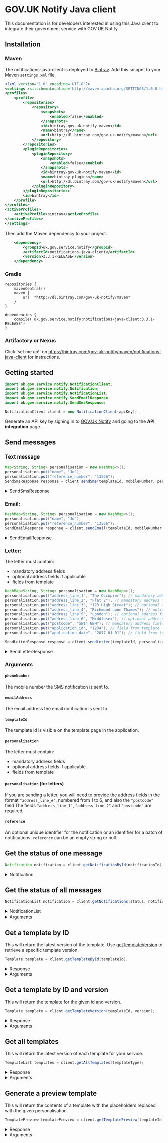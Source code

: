 # GOV.UK Notify Java client

This documentation is for developers interested in using this Java client to integrate their government service with GOV.UK Notify.

## Installation

### Maven

The notifications-java-client is deployed to [Bintray](https://bintray.com/gov-uk-notify/maven/notifications-java-client). Add this snippet to your Maven `settings.xml` file.
```xml
<?xml version='1.0' encoding='UTF-8'?>
<settings xsi:schemaLocation='http://maven.apache.org/SETTINGS/1.0.0 http://maven.apache.org/xsd/settings-1.0.0.xsd' xmlns='http://maven.apache.org/SETTINGS/1.0.0' xmlns:xsi='http://www.w3.org/2001/XMLSchema-instance'>
<profiles>
	<profile>
		<repositories>
			<repository>
				<snapshots>
					<enabled>false</enabled>
				</snapshots>
				<id>bintray-gov-uk-notify-maven</id>
				<name>bintray</name>
				<url>http://dl.bintray.com/gov-uk-notify/maven</url>
			</repository>
		</repositories>
		<pluginRepositories>
			<pluginRepository>
				<snapshots>
					<enabled>false</enabled>
				</snapshots>
				<id>bintray-gov-uk-notify-maven</id>
				<name>bintray-plugins</name>
				<url>http://dl.bintray.com/gov-uk-notify/maven</url>
			</pluginRepository>
		</pluginRepositories>
		<id>bintray</id>
	</profile>
</profiles>
<activeProfiles>
	<activeProfile>bintray</activeProfile>
</activeProfiles>
</settings>
```
Then add the Maven dependency to your project.
```xml
    <dependency>
        <groupId>uk.gov.service.notify</groupId>
        <artifactId>notifications-java-client</artifactId>
        <version>3.3.1-RELEASE</version>
    </dependency>

```

### Gradle
```
repositories {
    mavenCentral()
    maven {
        url  "http://dl.bintray.com/gov-uk-notify/maven"
    }
}

dependencies {
    compile('uk.gov.service.notify:notifications-java-client:3.3.1-RELEASE')
}
```

### Artifactory or Nexus

Click 'set me up!' on https://bintray.com/gov-uk-notify/maven/notifications-java-client for instructions.

## Getting started


```java
import uk.gov.service.notify.NotificationClient;
import uk.gov.service.notify.Notification;
import uk.gov.service.notify.NotificationList;
import uk.gov.service.notify.SendEmailResponse;
import uk.gov.service.notify.SendSmsResponse;

NotificationClient client = new NotificationClient(apiKey);
```

Generate an API key by signing in to
[GOV.UK Notify](https://www.notifications.service.gov.uk) and going to
the **API integration** page.

## Send messages
### Text message

```java
Map<String, String> personalisation = new HashMap<>();
personalisation.put("name", "Jo");
personalisation.put("reference_number", "13566");
SendSmsResponse response = client.sendSms(templateId, mobileNumber, personalisation, "yourReferenceString");
```

<details>
<summary>
SendSmsResponse
</summary>

If the request is successful, the SendSmsResponse is returned from the client. Attributes of the SendSmsResponse are listed below.

```java
    UUID notificationId;
    Optional<String> reference;
    UUID templateId;
    int templateVersion;
    String templateUri;
    String body;
    Optional<String> fromNumber;

```

Otherwise the client will raise a `NotificationClientException`:

<table>
<thead>
<tr>
<th>message</th>
</tr>
</thead>
<tbody>
<tr>
<td>
<pre>
Status code: 429 {
"errors":
[{
    "error": "RateLimitError",
    "message": "Exceeded rate limit for key type live of 10 requests per 10 seconds"
}]
}
</pre>
</td>
</tr>

<tr>
<td>
<pre>
Status code: 429 {
"errors":
[{
    "error": "TooManyRequestsError",
    "message": "Exceeded send limits (50) for today"
}]
}
</pre>
</td>
</tr>
<tr>
<td>
<pre>
Status code 400: {
"errors":
[{
    "error": "BadRequestError",
    "message": "Can"t send to this recipient using a team-only API key"
]}
}
</pre>
</td>
</tr>
<tr>
<td>
<pre>
Status code: 400 {
"errors":
[{
    "error": "BadRequestError",
    "message": "Can"t send to this recipient when service is in trial mode
                - see https://www.notifications.service.gov.uk/trial-mode"
}]
}
</pre>
</td>
</tr>
<tr>
</tbody>
</table>
</details>


### Email:

```java
HashMap<String, String> personalisation = new HashMap<>();
personalisation.put("name", "Jo");
personalisation.put("reference_number", "13566");
SendEmailResponse response = client.sendEmail(templateId, mobileNumber, personalisation, "yourReferenceString");
```


<details>
<summary>
SendEmailResponse
</summary>

If the request is successful, the SendEmailResponse is returned from the client. Attributes of the SendEmailResponse are listed below.

```java
	UUID notificationId;
	Optional<String> reference;
	UUID templateId;
	int templateVersion;
	String templateUri;
	String body;
	String subject;
	Optional<String> fromEmail;

```

Otherwise the client will raise a `NotificationClientException`:

<table>
<thead>
<tr>
<th>message</th>
</tr>
</thead>
<tbody>
<tr>
<td>
<pre>
Status code: 429 {
"errors":
[{
    "error": "RateLimitError",
    "message": "Exceeded rate limit for key type TEAM of 10 requests per 10 seconds"
}]
}
</pre>
</td>
</tr>

<tr>
<td>
<pre>
Status code: 429 {
"errors":
[{
    "error": "TooManyRequestsError",
    "message": "Exceeded send limits (50) for today"
}]
}
</pre>
</td>
</tr>
<tr>
<td>
<pre>
Status code 400: {
"errors":
[{
    "error": "BadRequestError",
    "message": "Can"t send to this recipient using a team-only API key"
]}
}
</pre>
</td>
</tr>
<tr>
<td>
<pre>
Status code: 400 {
"errors":
[{
    "error": "BadRequestError",
    "message": "Can"t send to this recipient when service is in trial mode
                - see https://www.notifications.service.gov.uk/trial-mode"
}]
}
</pre>
</td>
</tr>
<tr>
</tbody>
</table>
</details>

### Letter:

The letter must contain:

- mandatory address fields
- optional address fields if applicable
- fields from template

```java
HashMap<String, String> personalisation = new HashMap<>();
personalisation.put("address_line_1", "The Occupier"); // mandatory address field
personalisation.put("address_line_2", "Flat 2"); // mandatory address field
personalisation.put("address_line_3", "123 High Street"); // optional address field
personalisation.put("address_line_4", "Richmond upon Thames"); // optional address field
personalisation.put("address_line_5", "London"); // optional address field
personalisation.put("address_line_6", "Middlesex"); // optional address field
personalisation.put("postcode", "SW14 6BH"); // mandatory address field
personalisation.put("application_id", "1234"); // field from template
personalisation.put("application_date", "2017-01-01"); // field from template

SendLetterResponse response = client.sendLetter(templateId, personalisation, "yourReferenceString");
```


<details>
<summary>
SendLetterResponse
</summary>

If the request is successful, the SendLetterResponse is returned from the client. Attributes of the SendLetterResponse are listed below.

```java
	UUID notificationId;
	Optional<String> reference;
	UUID templateId;
	int templateVersion;
	String templateUri;
	String body;
	String subject;
```

Otherwise the client will raise a `NotificationClientException`:

<table>
<thead>
<tr>
<th>message</th>
</tr>
</thead>
<tbody>
<tr>
<td>
<pre>
Status code: 429 {
"errors":
[{
    "error": "RateLimitError",
    "message": "Exceeded rate limit for key type live of 10 requests per 20 seconds"
}]
}
</pre>
</td>
</tr>

<tr>
<td>
<pre>
Status code: 429 {
"errors":
[{
    "error": "TooManyRequestsError",
    "message": "Exceeded send limits (50) for today"
}]
}
</pre>
</td>
</tr>
<tr>
<td>
<pre>
Status code 400: {
"errors":
[{
    "error": "BadRequestError",
    "message": "Cannot send letters with a team api key"
]}
}
</pre>
</td>
</tr>
<tr>
<td>
<pre>
Status code: 400 {
"errors":
[{
    "error": "BadRequestError",
    "message": "Cannot send letters when service is in trial mode"
}]
}
</pre>
</td>
</tr>
<tr>
<td>
<pre>
Status code: 400 {
"errors":
[{
    "error": "ValidationError",
    "message": "personalisation address_line_1 is a required property"
}]
}
</pre>
</td>
</tr>
<tr>
<td>
<pre>
Status code: 400 {
"errors":
[{
    "error": "BadRequestError",
    "message": "Cannot send letters with a team api key"
}]
}
</pre>
</td>
</tr>
</tbody>
</table>
</details>

### Arguments
#### `phoneNumber`
The mobile number the SMS notification is sent to.

#### `emailAddress`
The email address the email notification is sent to.

#### `templateId`

The template id is visible on the template page in the application.

#### `personalisation`

The letter must contain:

- mandatory address fields
- optional address fields if applicable
- fields from template

#### `personalisation` (for letters)

If you are sending a letter, you will need to provide the address fields in the format `"address_line_#"`, numbered from 1 to 6, and also the `"postcode"` field
The fields `"address_line_1"`, `"address_line_2"` and `"postcode"` are required.

#### `reference`
An optional unique identifier for the notification or an identifier for a batch of notifications. `reference` can be an empty string or null.

## Get the status of one message

```java
Notification notification = client.getNotificationById(notificationId);
```


<details>
<summary>
Notification
</summary>

If successful a `notification` is returned. Below is a list of attributes in a `notification`.
```java
    UUID id;
    Optional<String> reference;
    Optional<String> emailAddress;
    Optional<String> phoneNumber;
    Optional<String> line1;
    Optional<String> line2;
    Optional<String> line3;
    Optional<String> line4;
    Optional<String> line5;
    Optional<String> line6;
    Optional<String> postcode;
    String notificationType;
    String status;
    UUID templateId;
    int templateVersion;
    String templateUri;
    String body;
    Optional<String subject;
    DateTime createdAt;
    Optional<DateTime> sentAt;
		Optional<DateTime> completedAt;
    Optional<DateTime> estimatedDelivery;
```

Otherwise the client will raise a `NotificationClientException`.

<table>
<thead>
<tr>
<th>message</th>
</tr>
</thead>
<tbody>
<tr>
<td>
<pre>
Status code: 404 {
"errors":
[{
    "error": "NoResultFound",
    "message": "No result found"
}]
}
</pre>
<pre>
Status code: 400 {
"errors":
[{
    "error": "ValidationError",
    "message": "id is not a valid UUID"
}]
}
</pre>
</tbody>
</table>
</details>

## Get the status of all messages

```java
NotificationList notification = client.getNotifications(status, notificationType, reference, olderThanId);
```

<details>
<summary>
NotificationList
</summary>

If successful a `NotificationList` is returned. Below is a list of attributes in a`NotificationList`.
```java
    List<Notification> notifications;
    String currentPageLink;
    Optional<String> nextPageLink;
```

Otherwise the client will raise a NotificationClientException.

<table>
<thead>
<tr>
<th>message</th>
</tr>
</thead>
<tbody>
<tr>
<td>
<pre>
Status code: 404 {
"errors":
[{
	'error': 'ValidationError',
    'message': 'bad status is not one of [created, sending, delivered, pending, failed, technical-failure, temporary-failure, permanent-failure]'
}]
}
</pre>
<pre>
Status code: 400 {
"errors":
[{
    "error": "ValidationError",
    "message": "Apple is not one of [sms, email, letter]"
}]
}
</pre>
</tbody>
</table>
</details>

<details>
<summary>Arguments</summary>

#### `status`

You can filter the notifications by the following options:

* `sending` - the message is queued to be sent by the provider.
* `delivered` - the message was successfully delivered.
* `failed` - this will return all failure statuses `permanent-failure`, `temporary-failure` and `technical-failure`.
* `permanent-failure` - the provider was unable to deliver message, email or phone number does not exist; remove this recipient from your list.
* `temporary-failure` - the provider was unable to deliver message, email box was full or the phone was turned off; you can try to send the message again.
* `technical-failure` - Notify had a technical failure; you can try to send the message again.

You can pass an empty string or null to ignore the filter.

#### `notificationType`

You can filter the notifications by the following options:

* `email`
* `sms`
* `letter`
You can also pass in an empty string or null to ignore the filter.

#### `reference`
This is the `reference` you gave at the time of sending the notification. The `reference` can be a unique identifier for the notification or an identifier for a batch of notifications.
You can pass an empty string or null to ignore the filter.

#### `olderThanId`
You can get the notifications older than a given `Notification.notificationId`.
You can pass an empty string or null to ignore the filter

</details>

## Get a template by ID
This will return the latest version of the template. Use [getTemplateVersion](#get-a-template-by-id-and-version) to retrieve a specific template version.

```java
Template template = client.getTemplateById(templateId);
```

<details>
<summary>
Response
</summary>

```Java
    UUID id;
    String templateType;
    DateTime createdAt;
    Optional<DateTime> updatedAt;
    String createdBy;
    int version;
    String body;
    Optional<String> subject;
```

Otherwise the client will raise a `NotificationClientException`.

<table>
<thead>
<tr>
<th>message</th>
</tr>
</thead>
<tbody>
<tr>
<td>
<pre>
Status code: 404 {
"errors":
[{
    "error": "NoResultFound",
    "message": "No result found"
}]
}
</pre>
<pre>
Status code: 400 {
"errors":
[{
    "error": "ValidationError",
    "message": "id is not a valid UUID"
}]
}
</pre>
</tbody>
</table>
</details>

<details>
<summary>Arguments</summary>

#### `templateId`
The template id is visible on the template page in the application.

</details>


## Get a template by ID and version
This will return the template for the given id and version.

```java
Template template = client.getTemplateVersion(templateId, version);
```

<details>
<summary>
Response
</summary>

```Java
    UUID id;
    String templateType;
    DateTime createdAt;
    Optional<DateTime> updatedAt;
    String createdBy;
    int version;
    String body;
    Optional<String> subject;
```

Otherwise the client will raise a `NotificationClientException`.

<table>
<thead>
<tr>
<th>message</th>
</tr>
</thead>
<tbody>
<tr>
<td>
<pre>
Status code: 404 {
"errors":
[{
    "error": "NoResultFound",
    "message": "No result found"
}]
}
</pre>
<pre>
Status code: 400 {
"errors":
[{
    "error": "ValidationError",
    "message": "id is not a valid UUID"
}]
}
</pre>
</tbody>
</table>
</details>

<details>
<summary>Arguments</summary>

### `templateId`
The template id is visible on the template page in the application.

### `version`
A history of the template is kept. There is a link to `See previous versions` on the template page in the application.

</details>

## Get all templates
This will return the latest version of each template for your service.

```java
TemplateList templates = client.getAllTemplates(templateType);
```

<details>
<summary>
Response
</summary>

```java
    List<Template> templates;
```
If the response is successful, a TemplateList is returned.

If no templates exist for a template type or there no templates for a service, the templates list will be empty.

Otherwise the client will raise a `NotificationClientException`.

</details>


<details>
<summary>Arguments</summary>

#### `templateType`
You can filter the templates by the following options:

* `email`
* `sms`
* `letter`
You can also pass in an empty string or null to ignore the filter.

</details>

## Generate a preview template
This will return the contents of a template with the placeholders replaced with the given personalisation.
```Java
TemplatePreview templatePreview = client.getTemplatePreview(templateId, personalisation)
```

<details>
<summary>
Response
</summary>

```java
    UUID id;
    String templateType;
    int version;
    String body;
    Optional<String> subject;
```

Otherwise a `NotificationClientException` is thrown.
<table>
<thead>
<tr>
<th>message</th>
</tr>
</thead>
<tbody>
<tr>
<td>
<pre>
Status code: 404 {
"errors":
[{
    "error": "NoResultFound",
    "message": "No result found"
}]
}
</pre>
<pre>
Status code: 400 {
"errors":
[{
    "error": "ValidationError",
    "message": "id is not a valid UUID"
}]
}
</pre>
</tbody>
</table>

</details>

<details>

<summary>Arguments</summary>

#### `templateId`
The template id is visible on the template page in the application.

#### `personalisation`
If a template has placeholders, you need to provide their values. `personalisation` can be an empty or null in which case no placeholders are provided for the notification.

</details>

